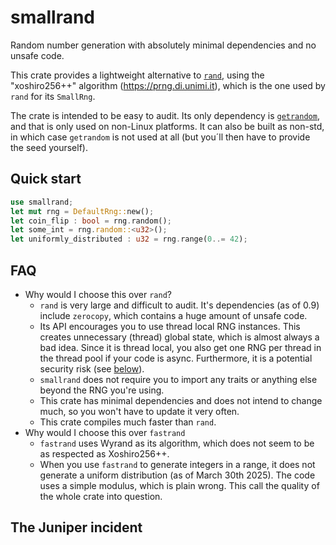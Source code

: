 smallrand
=========

Random number generation with absolutely minimal dependencies and no unsafe code.

This crate provides a lightweight alternative to [`rand`](https://crates.io/crates/rand), using the "xoshiro256++"
algorithm (<https://prng.di.unimi.it>), which is the one used by `rand` for its `SmallRng`.

The crate is intended to be easy to audit. Its only dependency is [`getrandom`](https://crates.io/crates/getrandom), and
that is only used on non-Linux platforms. It can also be built as non-std, in which case `getrandom` is not used at
all (but you´ll then have to provide the seed yourself).

Quick start
-----

```rust
use smallrand;
let mut rng = DefaultRng::new();
let coin_flip : bool = rng.random();
let some_int = rng.random::<u32>();
let uniformly_distributed : u32 = rng.range(0..= 42);
```

FAQ
---

* Why would I choose this over `rand`?
    - `rand` is very large and difficult to audit. It's dependencies (as of 0.9) include `zerocopy`, which contains a
      huge amount of
      unsafe code.
    - Its API encourages you to use thread local RNG instances. This creates unnecessary (thread) global state, which is
      almost
      always a bad idea. Since it is thread local, you also get one RNG per thread in the thread pool if your code is
      async. Furthermore, it is a potential security risk (see [below](#the-juniper-incident)).
    - `smallrand` does not require you to import any traits or anything else beyond the RNG you're using.
    - This crate has minimal dependencies and does not intend to change much, so you won't have to update it very often.
    - This crate compiles much faster than `rand`.
* Why would I choose this over `fastrand`
    - `fastrand` uses Wyrand as its algorithm, which does not seem to be as respected as Xoshiro256++.
    - When you use `fastrand` to generate integers in a range, it does not generate a uniform distribution (as of March
      30th 2025). The code uses a simple modulus, which is plain wrong. This call the quality of the whole crate into
      question.

## The Juniper incident

